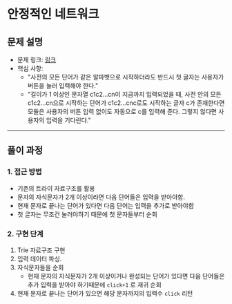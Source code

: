 # 안정적인 네트워크

## 문제 설명
- 문제 링크: [링크](https://www.acmicpc.net/problem/5670)
- 핵심 사항: 
    - "사전의 모든 단어가 같은 알파벳으로 시작하더라도 반드시 첫 글자는 사용자가 버튼을 눌러 입력해야 한다."
    - "길이가 1 이상인 문자열 c1c2...cn이 지금까지 입력되었을 때, 사전 안의 모든 c1c2...cn으로 시작하는 단어가 c1c2...cnc로도 시작하는 글자 c가 존재한다면 모듈은 사용자의 버튼 입력 없이도 자동으로 c를 입력해 준다. 그렇지 않다면 사용자의 입력을 기다린다."
---

## 풀이 과정

### 1. **접근 방법**
- 기존의 트라이 자료구조를 활용
- 문자의 자식문자가 2개 이상이라면 다음 단어들은 입력을 받아야함.
- 현재 문자로 끝나는 단어가 있다면 다음 단어는 입력을 추가로 받아야함
- 첫 글자는 무조건 눌러야하기 때문에 첫 문자들부터 순회

### 2. **구현 단계**
1. Trie 자료구조 구현
2. 입력 데이터 파싱. 
3. 자식문자들을 순회
    - 현재 문자의 자식문자가 2개 이상이거나 완성되는 단어가 있다면 다음 단어들은 추가 입력을 받아야 하기때문에 `click+1` 로 재귀 순회
4. 현재 문자로 끝나는 단어가 있으면 해당 문자까지의 입력수 `click` 리턴
